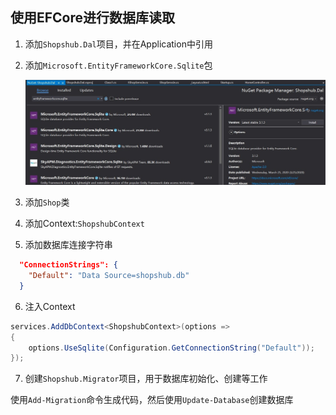 ## 使用EFCore进行数据库读取

1. 添加`Shopshub.Dal`项目，并在Application中引用
2. 添加`Microsoft.EntityFrameworkCore.Sqlite`包
    
    ![package-add-efcore](images/package-add-efcore.jpg)

3. 添加`Shop`类
4. 添加Context:`ShopshubContext`
5. 添加数据库连接字符串

```json
  "ConnectionStrings": {
    "Default": "Data Source=shopshub.db"
  }
```

6. 注入Context

```csharp
services.AddDbContext<ShopshubContext>(options =>
{
    options.UseSqlite(Configuration.GetConnectionString("Default"));
});
```

7. 创建`Shopshub.Migrator`项目，用于数据库初始化、创建等工作

使用`Add-Migration`命令生成代码，然后使用`Update-Database`创建数据库
